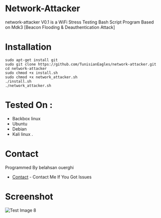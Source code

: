 # Network-Attacker
network-attacker V0.1 is a WiFi Stress Testing Bash Script Program Based on Mdk3 [Beacon Flooding & Deauthentication Attack]
# Installation
```
sudo apt-get install git
sudo git clone https://github.com/TunisianEagles/network-attacker.git
cd network-attacker
sudo chmod +x install.sh
sudo chmod +x network_attacker.sh
./install.sh
./network_attacker.sh
```
# Tested On :
* Backbox linux
* Ubuntu 
* Debian
* Kali linux .
# Contact
Programmed By belahsan ouerghi 
* [Contact](https://www.facebook.com/ouerghi.belahsan) - Contact Me If You Got Issues 
# Screenshot
![Test Image 8](https://raw.githubusercontent.com/TunisianEagles/network-attacker/master/Screenshot_2018-09-21_15-50-29.png)
